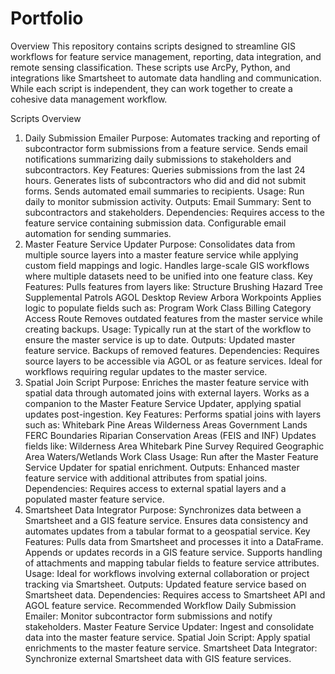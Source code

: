 # Portfolio
Overview
This repository contains scripts designed to streamline GIS workflows for feature service management, reporting, data integration, and remote sensing classification. These scripts use ArcPy, Python, and integrations like Smartsheet to automate data handling and communication. While each script is independent, they can work together to create a cohesive data management workflow.

Scripts Overview
1. Daily Submission Emailer
Purpose:
Automates tracking and reporting of subcontractor form submissions from a feature service.
Sends email notifications summarizing daily submissions to stakeholders and subcontractors.
Key Features:
Queries submissions from the last 24 hours.
Generates lists of subcontractors who did and did not submit forms.
Sends automated email summaries to recipients.
Usage:
Run daily to monitor submission activity.
Outputs:
Email Summary: Sent to subcontractors and stakeholders.
Dependencies:
Requires access to the feature service containing submission data.
Configurable email automation for sending summaries.
2. Master Feature Service Updater
Purpose:
Consolidates data from multiple source layers into a master feature service while applying custom field mappings and logic.
Handles large-scale GIS workflows where multiple datasets need to be unified into one feature class.
Key Features:
Pulls features from layers like:
Structure Brushing
Hazard Tree
Supplemental Patrols
AGOL Desktop Review
Arbora Workpoints
Applies logic to populate fields such as:
Program
Work Class
Billing Category
Access Route
Removes outdated features from the master service while creating backups.
Usage:
Typically run at the start of the workflow to ensure the master service is up to date.
Outputs:
Updated master feature service.
Backups of removed features.
Dependencies:
Requires source layers to be accessible via AGOL or as feature services.
Ideal for workflows requiring regular updates to the master service.
3. Spatial Join Script
Purpose:
Enriches the master feature service with spatial data through automated joins with external layers.
Works as a companion to the Master Feature Service Updater, applying spatial updates post-ingestion.
Key Features:
Performs spatial joins with layers such as:
Whitebark Pine Areas
Wilderness Areas
Government Lands
FERC Boundaries
Riparian Conservation Areas (FEIS and INF)
Updates fields like:
Wilderness Area
Whitebark Pine Survey Required
Geographic Area
Waters/Wetlands Work Class
Usage:
Run after the Master Feature Service Updater for spatial enrichment.
Outputs:
Enhanced master feature service with additional attributes from spatial joins.
Dependencies:
Requires access to external spatial layers and a populated master feature service.
4. Smartsheet Data Integrator
Purpose:
Synchronizes data between a Smartsheet and a GIS feature service.
Ensures data consistency and automates updates from a tabular format to a geospatial service.
Key Features:
Pulls data from Smartsheet and processes it into a DataFrame.
Appends or updates records in a GIS feature service.
Supports handling of attachments and mapping tabular fields to feature service attributes.
Usage:
Ideal for workflows involving external collaboration or project tracking via Smartsheet.
Outputs:
Updated feature service based on Smartsheet data.
Dependencies:
Requires access to Smartsheet API and AGOL feature service.
Recommended Workflow
Daily Submission Emailer:
Monitor subcontractor form submissions and notify stakeholders.
Master Feature Service Updater:
Ingest and consolidate data into the master feature service.
Spatial Join Script:
Apply spatial enrichments to the master feature service.
Smartsheet Data Integrator:
Synchronize external Smartsheet data with GIS feature services.
